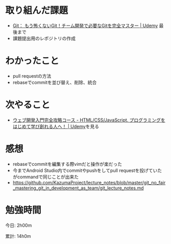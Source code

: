 # 取り組んだ課題
- [Git： もう怖くないGit！チーム開発で必要なGitを完全マスター \| Udemy](https://www.udemy.com/course/unscared_git/) 最後まで
- 課題提出用のレポジトリの作成

# わかったこと
- pull requestの方法
- rebaseでcommitを並び替え、削除、統合

# 次やること
- [ウェブ開発入門完全攻略コース \- HTML/CSS/JavaScript\. プログラミングをはじめて学び創れる人へ！ \| Udemy](https://www.udemy.com/course/web-application-development/)を見る

# 感想
- rebaseでcommitを編集する際vimだと操作が楽だった
- 今までAndroid Studio内でcommitやpushをしてpull requestを投げていたがcommandで同じことが出来た
- https://github.com/KazumaProject/lecture_notes/blob/master/git_no_fair_mastering_git_in_development_as_team/git_lecture_notes.md

# 勉強時間
今日: 2h00m

累計: 14h0m
